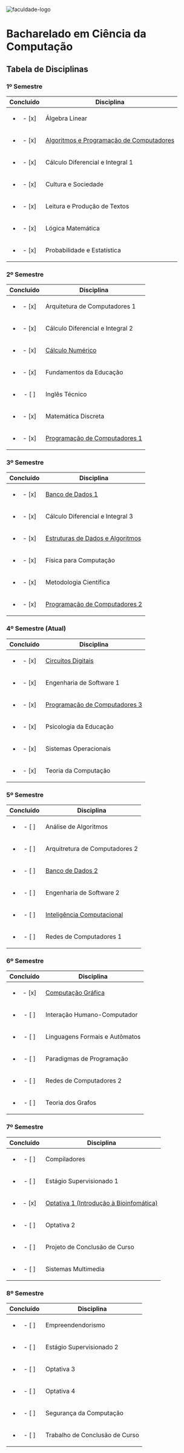 ![faculdade-logo](https://doity.com.br/media/doity/eventos/evento-13392-logo_organizador.png)

# Bacharelado em Ciência da Computação

## Tabela de Disciplinas

### 1º Semestre

| Concluído | Disciplina |
|:---------:|------------|
|<ul><li> - [x] </li></ul> | Álgebra Linear
|<ul><li> - [x] </li></ul> | [Algoritmos e Programação de Computadores](https://github.com/henrique-tavares/IFB-Algoritmos-e-Programacao-de-Computadores)
|<ul><li> - [x] </li></ul> | Cálculo Diferencial e Integral 1
|<ul><li> - [x] </li></ul> | Cultura e Sociedade
|<ul><li> - [x] </li></ul> | Leitura e Produção de Textos
|<ul><li> - [x] </li></ul> | Lógica Matemática
|<ul><li> - [x] </li></ul> | Probabilidade e Estatística 

### 2º Semestre

| Concluído | Disciplina |
|:---------:|------------|
|<ul><li> - [x] </li></ul> | Arquitetura de Computadores 1
|<ul><li> - [x] </li></ul> | Cálculo Diferencial e Integral 2
|<ul><li> - [x] </li></ul> | [Cálculo Numérico](https://github.com/henrique-tavares/IFB-Calculo-Numerico)
|<ul><li> - [x] </li></ul> | Fundamentos da Educação
|<ul><li> - [ ] </li></ul> | Inglês Técnico
|<ul><li> - [x] </li></ul> | Matemática Discreta
|<ul><li> - [x] </li></ul> | [Programação de Computadores 1](https://github.com/henrique-tavares/IFB-Programacao-de-Computadores-1)

### 3º Semestre

| Concluído | Disciplina |
|:---------:|------------|
|<ul><li> - [x] </li></ul> | [Banco de Dados 1](https://github.com/henrique-tavares/IFB-Banco-de-Dados-1)
|<ul><li> - [x] </li></ul> | Cálculo Diferencial e Integral 3
|<ul><li> - [x] </li></ul> | [Estruturas de Dados e Algoritmos](https://github.com/henrique-tavares/IFB-Estrutura-de-Dados-e-Algoritmos)
|<ul><li> - [x] </li></ul> | Física para Computação
|<ul><li> - [x] </li></ul> | Metodologia Científica
|<ul><li> - [x] </li></ul> | [Programação de Computadores 2](https://github.com/henrique-tavares/IFB-Programacao-de-Computadores-2)

### 4º Semestre (Atual)

| Concluído | Disciplina |
|:---------:|------------|
|<ul><li> - [x] </li></ul> | [Circuitos Digitais](https://github.com/henrique-tavares/IFB-Circuitos-Digitais)
|<ul><li> - [x] </li></ul> | Engenharia de Software 1
|<ul><li> - [x] </li></ul> | [Programação de Computadores 3](https://github.com/henrique-tavares/IFB-Programacao-de-Computadores-3)
|<ul><li> - [x] </li></ul> | Psicologia da Educação
|<ul><li> - [x] </li></ul> | Sistemas Operacionais
|<ul><li> - [x] </li></ul> | Teoria da Computação

### 5º Semestre

| Concluído | Disciplina |
|:---------:|------------|
|<ul><li> - [ ] </li></ul> | Análise de Algoritmos
|<ul><li> - [ ] </li></ul> | Arquitretura de Computadores 2
|<ul><li> - [ ] </li></ul> | [Banco de Dados 2](https://github.com/henrique-tavares/IFB-Banco-de-Dados-2)
|<ul><li> - [ ] </li></ul> | Engenharia de Software 2
|<ul><li> - [ ] </li></ul> | [Inteligência Computacional](https://github.com/henrique-tavares/IFB-Inteligencia-Computacional)
|<ul><li> - [ ] </li></ul> | Redes de Computadores 1

### 6º Semestre

| Concluído | Disciplina |
|:---------:|------------|
|<ul><li> - [x] </li></ul> | [Computação Gráfica](https://github.com/henrique-tavares/IFB-Computacao-Grafica)
|<ul><li> - [ ] </li></ul> | Interação Humano-Computador
|<ul><li> - [ ] </li></ul> | Linguagens Formais e Autômatos
|<ul><li> - [ ] </li></ul> | Paradigmas de Programação
|<ul><li> - [ ] </li></ul> | Redes de Computadores 2
|<ul><li> - [ ] </li></ul> | Teoria dos Grafos

### 7º Semestre

| Concluído | Disciplina |
|:---------:|------------|
|<ul><li> - [ ] </li></ul> | Compiladores
|<ul><li> - [ ] </li></ul> | Estágio Supervisionado 1
|<ul><li> - [x] </li></ul> | [Optativa 1 (Introdução à Bioinfomática)](https://github.com/henrique-tavares/IFB-Introducao-a-Bioinformatica)
|<ul><li> - [ ] </li></ul> | Optativa 2
|<ul><li> - [ ] </li></ul> | Projeto de Conclusão de Curso
|<ul><li> - [ ] </li></ul> | Sistemas Multimedia

### 8º Semestre

| Concluído | Disciplina |
|:---------:|------------|
|<ul><li> - [ ] </li></ul> | Empreendendorismo
|<ul><li> - [ ] </li></ul> | Estágio Supervisionado 2
|<ul><li> - [ ] </li></ul> | Optativa 3
|<ul><li> - [ ] </li></ul> | Optativa 4
|<ul><li> - [ ] </li></ul> | Segurança da Computação
|<ul><li> - [ ] </li></ul> | Trabalho de Conclusão de Curso
